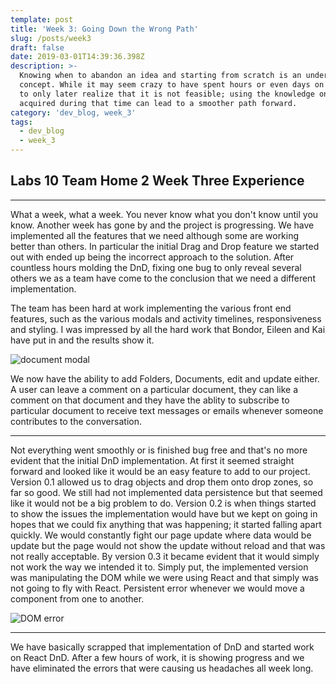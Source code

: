 ```yaml
---
template: post
title: 'Week 3: Going Down the Wrong Path'
slug: /posts/week3
draft: false
date: 2019-03-01T14:39:36.398Z
description: >-
  Knowing when to abandon an idea and starting from scratch is an underrated
  concept. While it may seem crazy to have spent hours or even days on a concept
  to only later realize that it is not feasible; using the knowledge one has
  acquired during that time can lead to a smoother path forward.
category: 'dev_blog, week_3'
tags:
  - dev_blog
  - week_3
---
```

## Labs 10 Team Home 2 Week Three Experience

- - -

What a week, what a week. You never know what you don't know until you know. Another week has gone by and the project is progressing. We have implemented all the features that we need although some are working better than others. In particular the initial Drag and Drop feature we started out with ended up being the incorrect approach to the solution. After countless hours molding the DnD, fixing one bug to only reveal several others we as a team have come to the conclusion that we need a different implementation. 

The team has been hard at work implementing the various front end features, such as the various modals and activity timelines, responsiveness and styling. I was impressed by all the hard work that Bondor, Eileen and Kai have put in and the results show it.

![document modal](/media/modals.png "document modal")

We now have the ability to add Folders, Documents, edit and update either. A user can leave a comment on a particular document, they can like a comment on that document and they have the ablity to subscribe to particular document to receive text messages or emails whenever someone contributes to the conversation.

- - -

Not everything went smoothly or is finished bug free and that's no more evident that the initial DnD implementation. At first it seemed straight forward and looked like it would be an easy feature to add to our project. Version 0.1 allowed us to drag objects and drop them onto drop zones, so far so good. We still had not implemented data persistence but that seemed like it would not be a big problem to do. Version 0.2 is when things started to show the issues the implementation would have but we kept on going in hopes that we could fix anything that was happening; it started falling apart quickly. We would constantly fight our page update where data would be update but the page would not show the update without reload and that was not really acceptable. By version 0.3 it became evident that it would simply not work the way we intended it to. Simply put, the implemented version was manipulating the DOM while we were using React and that simply was not going to fly with React. Persistent error whenever we would move a component from one to another.

![DOM error](/media/domerror.png "Dom error")

- - -

We have basically scrapped that implementation of DnD and started work on React DnD. After a few hours of work, it is showing progress and we have eliminated the errors that were causing us headaches all week long.
